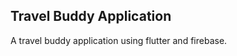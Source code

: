## Travel Buddy Application

A travel buddy application using flutter and firebase.

[//]: # (# mynotes)

[//]: # ()
[//]: # (A new Flutter project.)

[//]: # ()
[//]: # (## Getting Started)

[//]: # ()
[//]: # (This project is a starting point for a Flutter application.)

[//]: # ()
[//]: # (A few resources to get you started if this is your first Flutter project:)

[//]: # ()
[//]: # (- [Lab: Write your first Flutter app]&#40;https://docs.flutter.dev/get-started/codelab&#41;)

[//]: # (- [Cookbook: Useful Flutter samples]&#40;https://docs.flutter.dev/cookbook&#41;)

[//]: # ()
[//]: # (For help getting started with Flutter development, view the)

[//]: # ([online documentation]&#40;https://docs.flutter.dev/&#41;, which offers tutorials,)

[//]: # (samples, guidance on mobile development, and a full API reference.)
